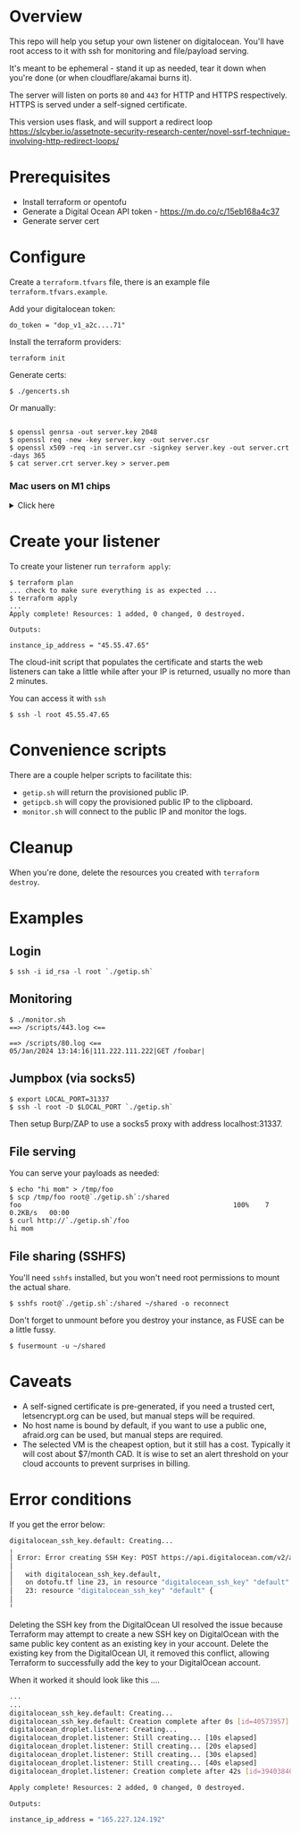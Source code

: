 # Overview

This repo will help you setup your own listener on digitalocean.  You'll have root access to it with ssh for monitoring and file/payload serving.

It's meant to be ephemeral - stand it up as needed, tear it down when you're done (or when cloudflare/akamai burns it).

The server will listen on ports `80` and `443` for HTTP and HTTPS respectively.  HTTPS is served under a self-signed certificate.

This version uses flask, and will support a redirect loop https://slcyber.io/assetnote-security-research-center/novel-ssrf-technique-involving-http-redirect-loops/

# Prerequisites

* Install terraform or opentofu
* Generate a Digital Ocean API token - https://m.do.co/c/15eb168a4c37 
* Generate server cert
# Configure

Create a `terraform.tfvars` file, there is an example file `terraform.tfvars.example`.

Add your digitalocean token:

```
do_token = "dop_v1_a2c....71"
```


Install the terraform providers:

```
terraform init
```

Generate certs:

```
$ ./gencerts.sh 
```

Or manually:

```

$ openssl genrsa -out server.key 2048
$ openssl req -new -key server.key -out server.csr
$ openssl x509 -req -in server.csr -signkey server.key -out server.crt -days 365
$ cat server.crt server.key > server.pem

```



### Mac users on M1 chips
<details>
    <summary>Click here</summary>


When I initialized terraform I got the following error....
```sh
terraform init

Initializing the backend...

Initializing provider plugins...
- Finding digitalocean/digitalocean versions matching "~> 2.0"...
- Finding latest version of hashicorp/template...
- Installing digitalocean/digitalocean v2.34.1...
- Installed digitalocean/digitalocean v2.34.1 (signed by a HashiCorp partner, key ID F82037E524B9C0E8)

Partner and community providers are signed by their developers.
If you'd like to know more about provider signing, you can read about it here:
https://www.terraform.io/docs/cli/plugins/signing.html
╷
│ Error: Incompatible provider version
│
│ Provider registry.terraform.io/hashicorp/template v2.2.0 does not have a package available for your current platform, darwin_arm64.
│
│ Provider releases are separate from Terraform CLI releases, so not all providers are available for all platforms. Other versions of this provider may have different platforms supported.
╵

```
I was running Mac OS `14.2.1 (23C71)`
FYI -  Xcode was running `15.0` (sometimes Xcode has magic powers with macs. True story)

Based on [some research](https://discuss.hashicorp.com/t/template-v2-2-0-does-not-have-a-package-available-mac-m1/35099/4) on the internet and a leap of faith , I ran the following commands:
- `brew uninstall terraform`
- `brew cleanup`
- `brew install kreuzwerker/taps/m1-terraform-provider-helper`
- `brew tap hashicorp/tap`
- `brew install hashicorp/tap/terraform`
- `m1-terraform-provider-helper activate`

Then ...
```sh
m1-terraform-provider-helper install hashicorp/template -v v2.2.0

Getting provider data from terraform registry
2024/01/05 15:29:26 Getting provider data from https://registry.terraform.io/v1/providers/hashicorp/template
2024/01/05 15:29:27 Provider data: {https://github.com/hashicorp/terraform-provider-template terraform-provider-template}
Getting source code...
2024/01/05 15:29:27 Extracted repo https://github.com/hashicorp/terraform-provider-template to terraform-provider-template
2024/01/05 15:29:27 Cloning https://github.com/hashicorp/terraform-provider-template to /Users/geoff/.m1-terraform-provider-helper/terraform-provider-template
Enumerating objects: 5962, done.
Total 5962 (delta 0), reused 0 (delta 0), pack-reused 5962
2024/01/05 15:29:30 Resetting /Users/geoff/.m1-terraform-provider-helper/terraform-provider-template and pulling latest changes
Compiling...
Successfully installed hashicorp/template v2.2.0

~/Tools/dotofu main:$ terraform --version
Terraform v1.6.6
on darwin_arm64

```

</details>


# Create your listener

To create your listener run `terraform apply`:

```
$ terraform plan
... check to make sure everything is as expected ...
$ terraform apply
...
Apply complete! Resources: 1 added, 0 changed, 0 destroyed.

Outputs:

instance_ip_address = "45.55.47.65"
```

The cloud-init script that populates the certificate and starts the web listeners can take a little while after your IP is returned, usually no more than 2 minutes.


You can access it with `ssh`
```
$ ssh -l root 45.55.47.65
```

# Convenience scripts

There are a couple helper scripts to facilitate this:

* `getip.sh` will return the provisioned public IP.
* `getipcb.sh` will copy the provisioned public IP to the clipboard.
* `monitor.sh` will connect to the public IP and monitor the logs.


# Cleanup

When you're done, delete the resources you created with `terraform destroy`.


# Examples

## Login 

```
$ ssh -i id_rsa -l root `./getip.sh`
```

## Monitoring  

```
$ ./monitor.sh 
==> /scripts/443.log <==

==> /scripts/80.log <==
05/Jan/2024 13:14:16|111.222.111.222|GET /foobar|
```

## Jumpbox (via socks5)

```
$ export LOCAL_PORT=31337
$ ssh -l root -D $LOCAL_PORT `./getip.sh`  
```

Then setup Burp/ZAP to use a socks5 proxy with address localhost:31337.



## File serving

You can serve your payloads as needed:

```
$ echo "hi mom" > /tmp/foo
$ scp /tmp/foo root@`./getip.sh`:/shared
foo                                                     100%    7     0.2KB/s   00:00
$ curl http://`./getip.sh`/foo
hi mom
```

## File sharing (SSHFS)

You'll need `sshfs` installed, but you won't need root permissions to mount the actual share. 

```
$ sshfs root@`./getip.sh`:/shared ~/shared -o reconnect
```

Don't forget to unmount before you destroy your instance, as FUSE can be a little fussy.

```
$ fusermount -u ~/shared
```


# Caveats

* A self-signed certificate is pre-generated, if you need a trusted cert, letsencrypt.org can be used, but manual steps will be required.
* No host name is bound by default, if you want to use a public one, afraid.org can be used, but manual steps are required.
* The selected VM is the cheapest option, but it still has a cost.  Typically it will cost about $7/month CAD.  It is wise to set an alert threshold on your cloud accounts to prevent surprises in billing.


# Error conditions

If you get the error below:

```sh
digitalocean_ssh_key.default: Creating...
╷
│ Error: Error creating SSH Key: POST https://api.digitalocean.com/v2/account/keys: 422 (request "32fb72fb-bbf1-41dc-9ea3-4bcad43cc10b") SSH Key is already in use on your account
│
│   with digitalocean_ssh_key.default,
│   on dotofu.tf line 23, in resource "digitalocean_ssh_key" "default":
│   23: resource "digitalocean_ssh_key" "default" {
│
╵
```

Deleting the SSH key from the DigitalOcean UI resolved the issue because Terraform may attempt to create a new SSH key on DigitalOcean with the same public key content as an existing key in your account. Delete the existing key from the DigitalOcean UI, it removed this conflict, allowing Terraform to successfully add the key to your DigitalOcean account.

When it worked it should look like this ....
```sh
...
...
digitalocean_ssh_key.default: Creating...
digitalocean_ssh_key.default: Creation complete after 0s [id=40573957]
digitalocean_droplet.listener: Creating...
digitalocean_droplet.listener: Still creating... [10s elapsed]
digitalocean_droplet.listener: Still creating... [20s elapsed]
digitalocean_droplet.listener: Still creating... [30s elapsed]
digitalocean_droplet.listener: Still creating... [40s elapsed]
digitalocean_droplet.listener: Creation complete after 42s [id=394038405]

Apply complete! Resources: 2 added, 0 changed, 0 destroyed.

Outputs:

instance_ip_address = "165.227.124.192"
```

